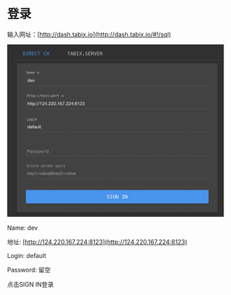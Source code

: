 # 登录

输入网址：[http://dash.tabix.io](http://dash.tabix.io/#!/sql)

![](.gitbook/assets/image.png)

Name: dev

地址: [http://124.220.167.224:8123](http://124.220.167.224:8123)

Login: default

Password: 留空

点击SIGN IN登录
